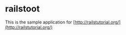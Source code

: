 # railstoot

This is the sample application for [http://railstutorial.org/](http://railstutorial.org/)